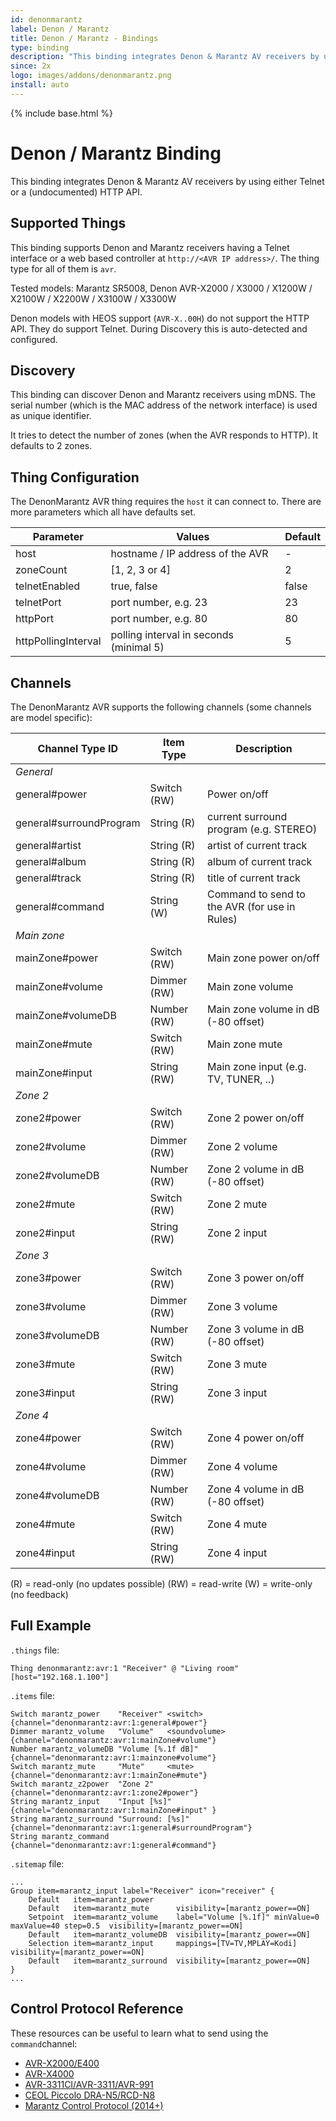 ```yaml
---
id: denonmarantz
label: Denon / Marantz
title: Denon / Marantz - Bindings
type: binding
description: "This binding integrates Denon & Marantz AV receivers by using either Telnet or a (undocumented) HTTP API."
since: 2x
logo: images/addons/denonmarantz.png
install: auto
---
```


<!-- Attention authors: Do not edit directly. Please add your changes to the appropriate source repository -->

{% include base.html %}

# Denon / Marantz Binding

This binding integrates Denon & Marantz AV receivers by using either Telnet or a (undocumented) HTTP API.

## Supported Things

This binding supports Denon and Marantz receivers having a Telnet interface or a web based controller at `http://<AVR IP address>/`.
The thing type for all of them is `avr`.

Tested models: Marantz SR5008, Denon AVR-X2000 / X3000 / X1200W / X2100W / X2200W / X3100W / X3300W

Denon models with HEOS support (`AVR-X..00H`) do not support the HTTP API. They do support Telnet.
During Discovery this is auto-detected and configured.

## Discovery

This binding can discover Denon and Marantz receivers using mDNS.
The serial number (which is the MAC address of the network interface) is used as unique identifier.

It tries to detect the number of zones (when the AVR responds to HTTP).
It defaults to 2 zones.

## Thing Configuration

The DenonMarantz AVR thing requires the `host` it can connect to.
There are more parameters which all have defaults set.

| Parameter           | Values                                    | Default |
|---------------------|-------------------------------------------|---------|
| host                | hostname / IP address of the AVR          | -       |
| zoneCount           | [1, 2, 3 or 4]                            | 2       |
| telnetEnabled       | true, false                               | false   |
| telnetPort          | port number, e.g. 23                      | 23      |
| httpPort            | port number, e.g. 80                      | 80      |
| httpPollingInterval | polling interval in seconds (minimal 5)   | 5       |

## Channels

The DenonMarantz AVR supports the following channels (some channels are model specific):

| Channel Type ID         | Item Type    | Description  |
|-------------------------|--------------|--------------|
| *General*               |              |
|  general#power            | Switch (RW) | Power on/off 
|  general#surroundProgram  | String (R) | current surround program (e.g. STEREO)
|  general#artist | String (R) | artist of current track
|  general#album | String (R) |  album of current track
|  general#track | String (R) |  title of current track
|  general#command          | String (W) | Command to send to the AVR (for use in Rules)
| *Main zone*             |              |
|  mainZone#power    | Switch (RW) | Main zone power on/off
|  mainZone#volume       | Dimmer (RW) | Main zone volume
|  mainZone#volumeDB     | Number (RW) | Main zone volume in dB (-80 offset)
|  mainZone#mute             | Switch (RW) | Main zone mute
|  mainZone#input            | String (RW) | Main zone input (e.g. TV, TUNER, ..)
|  *Zone 2*               |              |
|  zone2#power | Switch (RW) | Zone 2 power on/off
|  zone2#volume | Dimmer (RW) | Zone 2 volume
|  zone2#volumeDB | Number (RW) | Zone 2 volume in dB (-80 offset)
|  zone2#mute | Switch (RW) | Zone 2 mute
|  zone2#input | String (RW) | Zone 2 input
|  *Zone 3*               |              |
|  zone3#power | Switch (RW) | Zone 3 power on/off
|  zone3#volume | Dimmer (RW) | Zone 3 volume
|  zone3#volumeDB | Number (RW) | Zone 3 volume in dB (-80 offset)
|  zone3#mute | Switch (RW) | Zone 3 mute
|  zone3#input | String (RW) | Zone 3 input
|  *Zone 4*               |              | 
|  zone4#power | Switch (RW) | Zone 4 power on/off
|  zone4#volume | Dimmer (RW) | Zone 4 volume
|  zone4#volumeDB | Number (RW) | Zone 4 volume in dB (-80 offset)
|  zone4#mute | Switch (RW) | Zone 4 mute
|  zone4#input | String (RW) | Zone 4 input

(R) = read-only (no updates possible)
(RW) = read-write
(W) = write-only (no feedback)

## Full Example

`.things` file:

```
Thing denonmarantz:avr:1 "Receiver" @ "Living room" [host="192.168.1.100"]
```

`.items` file:

```
Switch marantz_power    "Receiver" <switch>         {channel="denonmarantz:avr:1:general#power"}
Dimmer marantz_volume   "Volume"   <soundvolume>    {channel="denonmarantz:avr:1:mainZone#volume"}
Number marantz_volumeDB "Volume [%.1f dB]"          {channel="denonmarantz:avr:1:mainzone#volume"}
Switch marantz_mute     "Mute"     <mute>           {channel="denonmarantz:avr:1:mainZone#mute"}
Switch marantz_z2power  "Zone 2"                    {channel="denonmarantz:avr:1:zone2#power"}
String marantz_input    "Input [%s]"                {channel="denonmarantz:avr:1:mainZone#input" }
String marantz_surround "Surround: [%s]"            {channel="denonmarantz:avr:1:general#surroundProgram"}
String marantz_command                              {channel="denonmarantz:avr:1:general#command"}
```

`.sitemap` file:

```
...
Group item=marantz_input label="Receiver" icon="receiver" {
    Default   item=marantz_power
    Default   item=marantz_mute      visibility=[marantz_power==ON]
    Setpoint  item=marantz_volume    label="Volume [%.1f]" minValue=0 maxValue=40 step=0.5  visibility=[marantz_power==ON]
    Default   item=marantz_volumeDB  visibility=[marantz_power==ON]
    Selection item=marantz_input     mappings=[TV=TV,MPLAY=Kodi]  visibility=[marantz_power==ON]
    Default   item=marantz_surround  visibility=[marantz_power==ON]
}
...
```

## Control Protocol Reference

These resources can be useful to learn what to send using the `command`channel:

- [AVR-X2000/E400](http://www2.aerne.com/Public/dok-sw.nsf/0c6187bc750a16fcc1256e3c005a9740/96a2ba120706d10dc1257bdd0033493f/$FILE/AVRX2000_E400_PROTOCOL(10.1.0)_V04.pdf)
- [AVR-X4000](https://usa.denon.com/us/product/hometheater/receivers/avrx4000?docname=AVRX4000_PROTOCOL(10%203%200)_V03.pdf)
- [AVR-3311CI/AVR-3311/AVR-991](https://www.awe-europe.com/documents/Control%20Docs/Denon/Archive/AVR3311CI_AVR3311_991_PROTOCOL_V7.1.0.pdf)
- [CEOL Piccolo DRA-N5/RCD-N8](http://www.audioproducts.com.au/downloadcenter/products/Denon/CEOLPICCOLOBK/Manuals/DRAN5_RCDN8_PROTOCOL_V.1.0.0.pdf)
- [Marantz Control Protocol (2014+)](http://m.us.marantz.com/DocumentMaster/US/Marantz%202014%20NR%20Series%20-%20SR%20Series%20RS232%20IP%20Protocol.xls)
